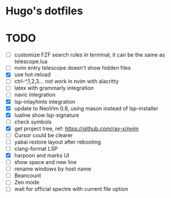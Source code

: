 # Hugo's dotfiles

# TODO
- [ ] customize FZF search rules in terminal, it can be the same as telescope.lua
- [ ] nvim entry telescope doesn't show hidden files
- [x] use hot-reload
- [ ] ctrl-^,1,2,3... not work in nvim with alacritty
- [ ] latex with grammarly integration
- [ ] navic integration
- [x] lsp-inlayhints integration
- [x] update to NeoVim 0.8, using mason instead of lsp-installer
- [x] lualine show lsp-signature
- [ ] check symbols
- [x] get project tree, ref: https://github.com/ray-x/nvim
- [ ] Cursor could be clearer
- [ ] yabai restore layout after rebooting
- [ ] clang-format LSP
- [x] harpoon and marks UI
- [ ] show space and new line
- [ ] rename windows by host name
- [ ] Beancount
- [ ] Zen mode
- [ ] wait for official spectre with current file option
